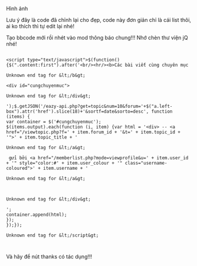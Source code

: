 Hình ảnh

Lưu ý đây là code đã chỉnh lại cho đẹp, code này đơn giản chỉ là cái list thôi, ai ko thích thì tự edit lại nhé!

Tạo bbcode mới rồi nhét vào mod thông báo chung!!! Nhớ chèn thư viện jQ nhé!

```

<script type="text/javascript">$(function(){$(".content:first").after('<br/><hr/><b>Các bài viết cùng chuyên mục

Unknown end tag for &lt;/b&gt;

<div id="cungchuyenmuc">

Unknown end tag for &lt;/div&gt;

');$.getJSON('/eazy-api.php?get=topic&num=10&forum='+$("a.left-box").attr('href').slice(18)+'&sortf=date&sorto=desc', function (items) {
var container = $('#cungchuyenmuc');
$(items.output).each(function (i, item) {var html = '<div> -- <a href="/viewtopic.php?f=' + item.forum_id + '&t=' + item.topic_id + '">' + item.topic_title + '

Unknown end tag for &lt;/a&gt;

 gửi bởi <a href="/memberlist.php?mode=viewprofile&u=' + item.user_id + '" style="color:#' + item.user_colour + '" class="username-coloured">' + item.username + '

Unknown end tag for &lt;/a&gt;



Unknown end tag for &lt;/div&gt;

';
container.append(html);
});
});});

Unknown end tag for &lt;/script&gt;



```
Và hãy để nút thanks có tác dụng!!!